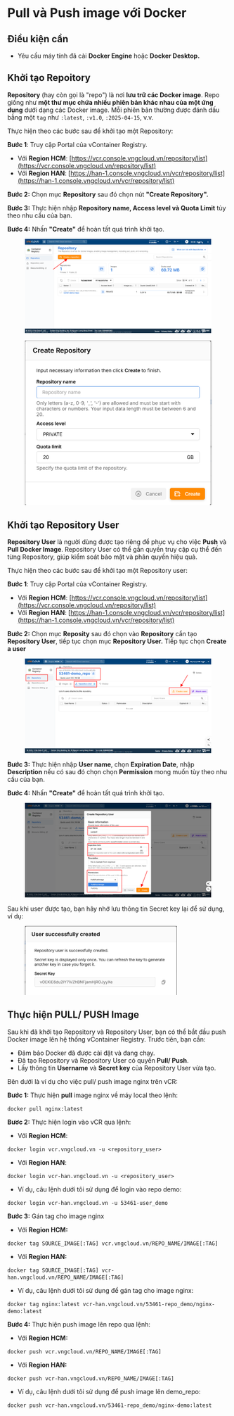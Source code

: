 # Pull và Push image với Docker

## Điều kiện cần

* Yêu cầu máy tính đã cài **Docker Engine** hoặc **Docker Desktop.**

## Khởi tạo Repoitory

**Repository** (hay còn gọi là "repo") là nơi **lưu trữ các Docker image**. Repo giống như **một thư mục chứa nhiều phiên bản khác nhau của một ứng dụng** dưới dạng các Docker image. Mỗi phiên bản thường được đánh dấu bằng một `tag` như `:latest`, `:v1.0`, `:2025-04-15`, v.v.

Thực hiện theo các bước sau để khởi tạo một Repository:

**Bước 1**: Truy cập Portal của vContainer Registry.&#x20;

* Với **Region HCM**: [https://vcr.console.vngcloud.vn/repository/list](https://vcr.console.vngcloud.vn/repository/list)
* Với **Region HAN**: [https://han-1.console.vngcloud.vn/vcr/repository/list](https://han-1.console.vngcloud.vn/vcr/repository/list)

**Bước 2:** Chọn mục **Repository** sau đó chọn nút **"Create Repository".**&#x20;

**Bước 3:** Thực hiện nhập **Repository name, Access level và Quota Limit** tùy theo nhu cầu của bạn.

**Bước 4:** Nhấn **"Create"** để hoàn tất quá trình khởi tạo.

<figure><img src="../../.gitbook/assets/image (1059).png" alt=""><figcaption></figcaption></figure>

<figure><img src="../../.gitbook/assets/image (1060).png" alt="" width="518"><figcaption></figcaption></figure>

## Khởi tạo Repository User

**Repository User** là người dùng được tạo riêng để phục vụ cho việc **Push** và **Pull Docker Image**. Repository User có thể gắn quyền truy cập cụ thể đến từng Repository, giúp kiểm soát bảo mật và phân quyền hiệu quả.

Thực hiện theo các bước sau để khởi tạo một Repository user:

**Bước 1**: Truy cập Portal của vContainer Registry.&#x20;

* Với **Region HCM**: [https://vcr.console.vngcloud.vn/repository/list](https://vcr.console.vngcloud.vn/repository/list)
* Với **Region HAN**: [https://han-1.console.vngcloud.vn/vcr/repository/list](https://han-1.console.vngcloud.vn/vcr/repository/list)

**Bước 2:** Chọn mục **Reposity** sau đó chọn vào **Repository** cần tạo **Repository User**, tiếp tục chọn mục **Repository User.** Tiếp tục chọn **Create a user**

<figure><img src="../../.gitbook/assets/image (9) (1) (1) (1).png" alt=""><figcaption></figcaption></figure>

**Bước 3:** Thực hiện nhập **User name**, chọn **Expiration Date**, nhập **Description** nếu có sau đó chọn chọn **Permission** mong muốn tùy theo nhu cầu của bạn.

**Bước 4:** Nhấn **"Create"** để hoàn tất quá trình khởi tạo.

<figure><img src="../../.gitbook/assets/image (10) (1) (1) (1).png" alt=""><figcaption></figcaption></figure>

Sau khi user được tạo, bạn hãy nhớ lưu thông tin Secret key lại để sử dụng, ví dụ:

<figure><img src="../../.gitbook/assets/image (11) (1) (1) (1).png" alt="" width="346"><figcaption></figcaption></figure>

## Thực hiện PULL/ PUSH Image

Sau khi đã khởi tạo Repository và Repository User, bạn có thể bắt đầu push Docker image lên hệ thống vContainer Registry. Trước tiên, bạn cần:&#x20;

* Đảm bảo Docker đã được cài đặt và đang chạy.
* Đã tạo Repository và Repository User có quyền **Pull/ Push**.
* Lấy thông tin **Username** và **Secret key** của Repository User vừa tạo.

Bên dưới là ví dụ cho việc pull/ push image nginx trên vCR:

**Bước 1:** Thực hiện **pull** image nginx về máy local theo lệnh:

```docker
docker pull nginx:latest
```

**Bươc 2:** Thực hiện login vào vCR qua lệnh:

* Với **Region HCM**:

```docker
docker login vcr.vngcloud.vn -u <repository_user>
```

* Với **Region HAN**:

```docker
docker login vcr-han.vngcloud.vn -u <repository_user>
```

* Ví dụ, câu lệnh dưới tôi sử dụng để login vào repo demo:

```docker
docker login vcr-han.vngcloud.vn -u 53461-user_demo
```

**Bước 3:** Gán tag cho image nginx

* Với **Region HCM:**

```docker
docker tag SOURCE_IMAGE[:TAG] vcr.vngcloud.vn/REPO_NAME/IMAGE[:TAG]
```

* Với **Region HAN:**

```docker
docker tag SOURCE_IMAGE[:TAG] vcr-han.vngcloud.vn/REPO_NAME/IMAGE[:TAG]
```

* Ví dụ, câu lệnh dưới tôi sử dụng để gán tag cho image nginx:

```docker
docker tag nginx:latest vcr-han.vngcloud.vn/53461-repo_demo/nginx-demo:latest
```

**Bước 4:** Thực hiện push image lên repo qua lệnh:

* Với **Region HCM:**

```docker
docker push vcr.vngcloud.vn/REPO_NAME/IMAGE[:TAG]
```

* Với **Region HAN:**

```docker
docker push vcr-han.vngcloud.vn/REPO_NAME/IMAGE[:TAG]
```

* Ví dụ, câu lệnh dưới tôi sử dụng để push image lên demo\_repo:

```docker
docker push vcr-han.vngcloud.vn/53461-repo_demo/nginx-demo:latest
```
